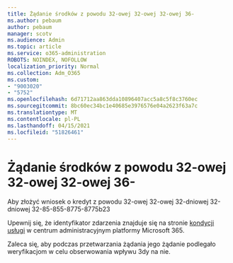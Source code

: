 ```yaml
---
title: Żądanie środków z powodu 32-owej 32-owej 32-owej 36-
ms.author: pebaum
author: pebaum
manager: scotv
ms.audience: Admin
ms.topic: article
ms.service: o365-administration
ROBOTS: NOINDEX, NOFOLLOW
localization_priority: Normal
ms.collection: Adm_O365
ms.custom:
- "9003020"
- "5752"
ms.openlocfilehash: 6d71712aa863dda10896407acc5a8c5f8c3760ec
ms.sourcegitcommit: 8bc60ec34bc1e40685e3976576e04a2623f63a7c
ms.translationtype: MT
ms.contentlocale: pl-PL
ms.lasthandoff: 04/15/2021
ms.locfileid: "51826461"
---
```

# <a name="credit-request-due-to-a-service-outage"></a>Żądanie środków z powodu 32-owej 32-owej 32-owej 36-

Aby złożyć wniosek o kredyt z powodu 32-owej 32-owej 32-dniowej 32-dniowej 32-85-855-8775-8775b23

Upewnij się, że identyfikator zdarzenia znajduje się na stronie [kondycji usługi](https://docs.microsoft.com/office365/enterprise/view-service-health) w centrum administracyjnym platformy Microsoft 365.

Zaleca się, aby podczas przetwarzania żądania jego żądanie podlegało weryfikacjom w celu obserwowania wpływu 3dy na nie.
